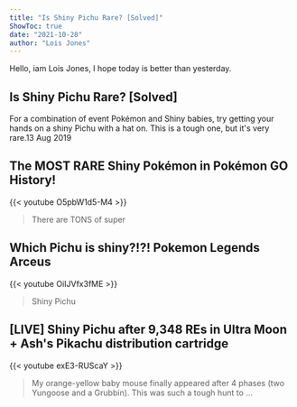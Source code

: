 ```yaml
---
title: "Is Shiny Pichu Rare? [Solved]"
ShowToc: true 
date: "2021-10-28"
author: "Lois Jones" 
---
```


Hello, iam Lois Jones, I hope today is better than yesterday.
## Is Shiny Pichu Rare? [Solved]
For a combination of event Pokémon and Shiny babies, try getting your hands on a shiny Pichu with a hat on. This is a tough one, but it's very rare.13 Aug 2019

## The MOST RARE Shiny Pokémon in Pokémon GO History!
{{< youtube O5pbW1d5-M4 >}}
>There are TONS of super 

## Which Pichu is shiny?!?! Pokemon Legends Arceus
{{< youtube OiIJVfx3fME >}}
>Shiny Pichu

## [LIVE] Shiny Pichu after 9,348 REs in Ultra Moon + Ash's Pikachu distribution cartridge
{{< youtube exE3-RUScaY >}}
>My orange-yellow baby mouse finally appeared after 4 phases (two Yungoose and a Grubbin). This was such a tough hunt to ...

